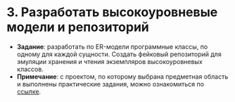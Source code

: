# 3. Разработать высокоуровневые модели и репозиторий
+ **Задание**: разработать по ER-модели программные классы, по одному для каждой сущности. Создать фейковый репозиторий для эмуляции хранения и чтения экземпляров высокоуровневых классов.
+ **Примечание**: с проектом, по которому выбрана предметная область и выполнены практические задания, можно ознакомиться по [ссылке](https://github.com/NeKyReal/CityScope.git).
